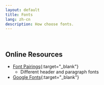 ```yaml
---
layout: default
title: Fonts
lang: zh-cn
description: How choose fonts.
---
```




<br>

## Online Resources

* [Font Pairings](https://fonts.google.com/specimen/Ubuntu){:target="_blank"}
	* Different header and paragraph fonts
* [Google Fonts](https://fonts.google.com/){:target="_blank"}